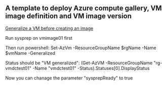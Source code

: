 ## A template to deploy Azure compute gallery, VM image definition and VM image version

[Generalize a VM before creating an image](https://learn.microsoft.com/en-us/azure/virtual-machines/generalize)

Run sysprep on vmimage01 first

Then run powershell: Set-AzVm -ResourceGroupName $rgName -Name $vmName -Generalized

Status should be "VM generalized": (Get-AzVM -ResourceGroupName "rg-vmdctest01" -Name "vmdctest01" -Status).Statuses[0].DisplayStatus

Now you can chanage the parameter "sysprepReady" to true







